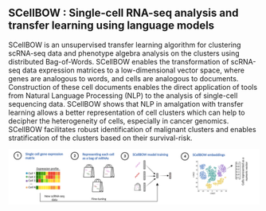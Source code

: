 ## SCellBOW : Single-cell RNA-seq analysis and transfer learning using language models

SCellBOW is an unsupervised transfer learning algorithm for clustering scRNA-seq data and phenotype algebra analysis on the clusters using distributed Bag-of-Words. SCellBOW enables the transformation of scRNA-seq data expression matrices to a low-dimensional vector space, where genes are analogous to words, and cells are analogous to documents. Construction of these cell documents enables the direct application of tools from Natural Language Processing (NLP) to the analysis of single-cell sequencing data. SCellBOW shows that NLP in amalgation with transfer learning allows a better representation of cell clusters which can help to decipher the heterogeneity of cells, especially in cancer genomics. SCellBOW facilitates robust identification of malignant clusters and enables stratification of the clusters based on their survival-risk.


![SCellBOW workflow](Data/images/SCellBOW.png)

<!-- \For thorough details, see our paper: [https://www.nature.com/articles/s41467-020-15851-3](https://www.nature.com/articles/s41467-020-15851-3) -->
<br>




